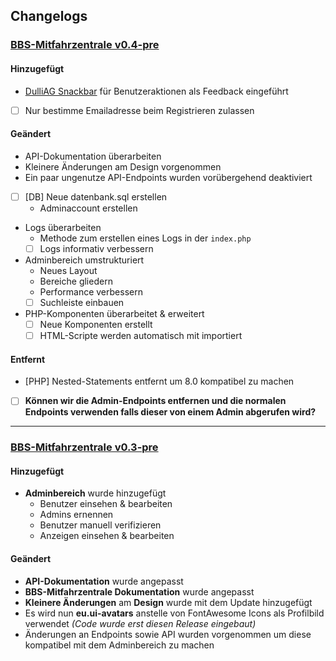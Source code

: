 ## Changelogs

### [BBS-Mitfahrzentrale v0.4-pre](https://github.com/tklein1801/BBS-Mitfahrzentrale/releases/tag/v0.4-pre)

#### Hinzugefügt

- [DulliAG Snackbar](https://github.com/DulliAG/Snackbar) für Benutzeraktionen als Feedback eingeführt
- [ ] Nur bestimme Emailadresse beim Registrieren zulassen

#### Geändert

- API-Dokumentation überarbeiten
- Kleinere Änderungen am Design vorgenommen
- Ein paar ungenutze API-Endpoints wurden vorübergehend deaktiviert
- [ ] [DB] Neue datenbank.sql erstellen
  - Adminaccount erstellen
- Logs überarbeiten
  - Methode zum erstellen eines Logs in der `index.php`
  - [ ] Logs informativ verbessern
- Adminbereich umstrukturiert
  - Neues Layout
  - Bereiche gliedern
  - Performance verbessern
  - [ ] Suchleiste einbauen
- PHP-Komponenten überarbeitet & erweitert
  - [ ] Neue Komponenten erstellt
  - [ ] HTML-Scripte werden automatisch mit importiert

#### Entfernt

- [PHP] Nested-Statements entfernt um 8.0 kompatibel zu machen
- [ ] **Können wir die Admin-Endpoints entfernen und die normalen Endpoints verwenden falls dieser von einem Admin abgerufen wird?**

---

### [BBS-Mitfahrzentrale v0.3-pre](https://github.com/tklein1801/BBS-Mitfahrzentrale/releases/tag/v0.3-pre)

#### Hinzugefügt

- **Adminbereich** wurde hinzugefügt
  - Benutzer einsehen & bearbeiten
  - Admins ernennen
  - Benutzer manuell verifizieren
  - Anzeigen einsehen & bearbeiten

#### Geändert

- **API-Dokumentation** wurde angepasst
- **BBS-Mitfahrzentrale Dokumentation** wurde angepasst
- **Kleinere Änderungen** am **Design** wurde mit dem Update hinzugefügt
- Es wird nun **eu.ui-avatars** anstelle von FontAwesome Icons als Profilbild verwendet
  _(Code wurde erst diesen Release eingebaut)_
- Änderungen an Endpoints sowie API wurden vorgenommen um diese kompatibel mit dem Adminbereich zu machen
